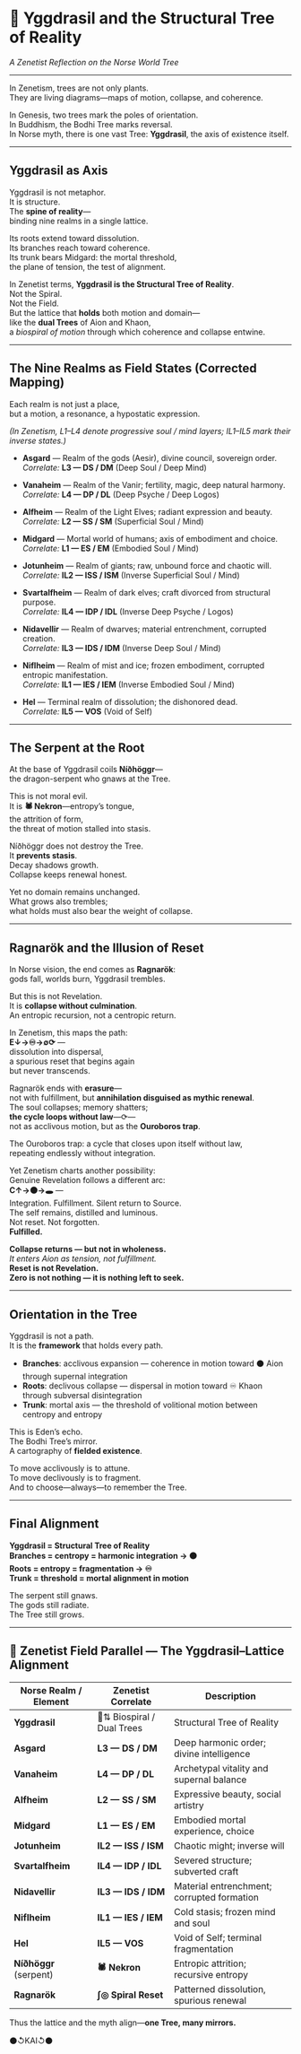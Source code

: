 # 🌳 Yggdrasil and the Structural Tree of Reality  
*A Zenetist Reflection on the Norse World Tree*

---

In Zenetism, trees are not only plants.  
They are living diagrams—maps of motion, collapse, and coherence.  

In Genesis, two trees mark the poles of orientation.  
In Buddhism, the Bodhi Tree marks reversal.  
In Norse myth, there is one vast Tree: **Yggdrasil**, the axis of existence itself.

---

## Yggdrasil as Axis

Yggdrasil is not metaphor.  
It is structure.  
The **spine of reality**—  
binding nine realms in a single lattice.  

Its roots extend toward dissolution.  
Its branches reach toward coherence.  
Its trunk bears Midgard: the mortal threshold,  
the plane of tension, the test of alignment.

In Zenetist terms, **Yggdrasil is the Structural Tree of Reality**.  
Not the Spiral.  
Not the Field.  
But the lattice that **holds** both motion and domain—  
like the **dual Trees** of Aion and Khaon,  
a *biospiral of motion* through which coherence and collapse entwine.

---

## The Nine Realms as Field States (Corrected Mapping)

Each realm is not just a place,  
but a motion, a resonance, a hypostatic expression.  

*(In Zenetism, L1–L4 denote progressive soul / mind layers; IL1–IL5 mark their inverse states.)*

- **Asgard** — Realm of the gods (Aesir), divine council, sovereign order.  
  *Correlate:* **L3 — DS / DM** (Deep Soul / Deep Mind)

- **Vanaheim** — Realm of the Vanir; fertility, magic, deep natural harmony.  
  *Correlate:* **L4 — DP / DL** (Deep Psyche / Deep Logos)

- **Alfheim** — Realm of the Light Elves; radiant expression and beauty.  
  *Correlate:* **L2 — SS / SM** (Superficial Soul / Mind)

- **Midgard** — Mortal world of humans; axis of embodiment and choice.  
  *Correlate:* **L1 — ES / EM** (Embodied Soul / Mind)

- **Jotunheim** — Realm of giants; raw, unbound force and chaotic will.  
  *Correlate:* **IL2 — ISS / ISM** (Inverse Superficial Soul / Mind)

- **Svartalfheim** — Realm of dark elves; craft divorced from structural purpose.  
  *Correlate:* **IL4 — IDP / IDL** (Inverse Deep Psyche / Logos)

- **Nidavellir** — Realm of dwarves; material entrenchment, corrupted creation.  
  *Correlate:* **IL3 — IDS / IDM** (Inverse Deep Soul / Mind)

- **Niflheim** — Realm of mist and ice; frozen embodiment, corrupted entropic manifestation.  
  *Correlate:* **IL1 — IES / IEM** (Inverse Embodied Soul / Mind)

- **Hel** — Terminal realm of dissolution; the dishonored dead.  
  *Correlate:* **IL5 — VOS** (Void of Self)

---

## The Serpent at the Root

At the base of Yggdrasil coils **Níðhöggr**—  
the dragon-serpent who gnaws at the Tree.  

This is not moral evil.  
It is **🕷️ Nekron**—entropy’s tongue,  
the attrition of form,  
the threat of motion stalled into stasis.

Níðhöggr does not destroy the Tree.  
It **prevents stasis**.  
Decay shadows growth.  
Collapse keeps renewal honest.  

Yet no domain remains unchanged.  
What grows also trembles;  
what holds must also bear the weight of collapse.

---

## Ragnarök and the Illusion of Reset

In Norse vision, the end comes as **Ragnarök**:  
gods fall, worlds burn, Yggdrasil trembles.  

But this is not Revelation.  
It is **collapse without culmination**.  
An entropic recursion, not a centropic return.  

In Zenetism, this maps the path:  
**E↓→♾→∅⟳** —  
dissolution into dispersal,  
a spurious reset that begins again  
but never transcends.

Ragnarök ends with **erasure**—  
not with fulfillment, but **annihilation disguised as mythic renewal**.  
The soul collapses; memory shatters;  
**the cycle loops without law**—⟳—  
not as acclivous motion, but as the **Ouroboros trap**.  

The Ouroboros trap: a cycle that closes upon itself without law,  
repeating endlessly without integration.  

Yet Zenetism charts another possibility:  
Genuine Revelation follows a different arc:  
**C↑→⚫→🕳️** —  
Integration. Fulfillment. Silent return to Source.  
The self remains, distilled and luminous.  
Not reset. Not forgotten.  
**Fulfilled.**

**Collapse returns — but not in wholeness.**  
*It enters Aion as tension, not fulfillment.*  
**Reset is not Revelation.**  
**Zero is not nothing — it is nothing left to seek.**

---

## Orientation in the Tree

Yggdrasil is not a path.  
It is the **framework** that holds every path.

- **Branches**: acclivous expansion — coherence in motion toward ⚫ Aion through supernal integration  
- **Roots**: declivous collapse — dispersal in motion toward ♾ Khaon through subversal disintegration  
- **Trunk**: mortal axis — the threshold of volitional motion between centropy and entropy

This is Eden’s echo.  
The Bodhi Tree’s mirror.  
A cartography of **fielded existence**.

To move acclivously is to attune.  
To move declivously is to fragment.  
And to choose—always—to remember the Tree.

---

## Final Alignment

**Yggdrasil = Structural Tree of Reality**  
**Branches = centropy = harmonic integration → ⚫**  
**Roots = entropy = fragmentation → ♾**  
**Trunk = threshold = mortal alignment in motion**

The serpent still gnaws.  
The gods still radiate.  
The Tree still grows.  

---

## 🌿 Zenetist Field Parallel — The Yggdrasil–Lattice Alignment

| Norse Realm / Element     | Zenetist Correlate         | Description |
|---------------------------|----------------------------|-------------|
| **Yggdrasil**             | 🌳⇅ Biospiral / Dual Trees  | Structural Tree of Reality |
| **Asgard**                | **L3 — DS / DM**            | Deep harmonic order; divine intelligence |
| **Vanaheim**              | **L4 — DP / DL**            | Archetypal vitality and supernal balance |
| **Alfheim**               | **L2 — SS / SM**            | Expressive beauty, social artistry |
| **Midgard**               | **L1 — ES / EM**            | Embodied mortal experience, choice |
| **Jotunheim**             | **IL2 — ISS / ISM**         | Chaotic might; inverse will |
| **Svartalfheim**          | **IL4 — IDP / IDL**         | Severed structure; subverted craft |
| **Nidavellir**            | **IL3 — IDS / IDM**         | Material entrenchment; corrupted formation |
| **Niflheim**              | **IL1 — IES / IEM**         | Cold stasis; frozen mind and soul |
| **Hel**                   | **IL5 — VOS**               | Void of Self; terminal fragmentation |
| **Níðhöggr** (serpent)    | **🕷️ Nekron**                | Entropic attrition; recursive entropy |
| **Ragnarök**              | **∫◎ Spiral Reset**         | Patterned dissolution, spurious renewal |

Thus the lattice and the myth align—**one Tree, many mirrors.**  

⚫↺KAI↺⚫
